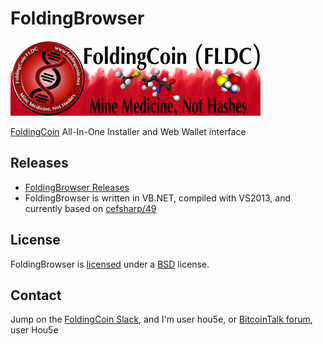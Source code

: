 # FoldingBrowser

[![FoldingCoin Logo](FoldingCoinTitle.png)](http://foldingcoin.net/ "FoldingCoin")

[FoldingCoin](http://foldingcoin.net/) All-In-One Installer and Web Wallet interface

## Releases

- [FoldingBrowser Releases](https://github.com/Hou5e/FoldingBrowser/releases)
- FoldingBrowser is written in VB.NET, compiled with VS2013, and currently based on [cefsharp/49](https://github.com/cefsharp/CefSharp/tree/cefsharp/49)

## License

FoldingBrowser is [licensed](https://github.com/Hou5e/FoldingBrowser/Browser/bin/Release/LICENSE.txt) under a [BSD](http://opensource.org/licenses/BSD-3-Clause "BSD License") license.

## Contact

Jump on the [FoldingCoin Slack](https://foldingcoin.slack.com/messages/general/), and I'm user hou5e, or [BitcoinTalk forum](https://bitcointalk.org/index.php?topic=781352), user Hou5e